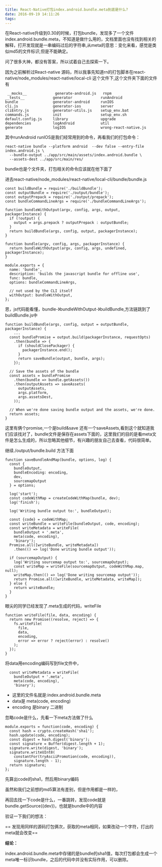 ```yaml
---
title: React-Native打包index.android.bundle.meta到底是什么?
date: 2016-09-19 14:11:26
tags:
---
```

在React-native升级到0.30的时候，打包bundle，发现多了一个文件index.android.bundle.meta，不知道是做什么用的，文档里面也没有找到相关的解释，打开发现就是一串编码过后的字符串,从meta的意思：变化来看，感觉是类似md5的文件标识,但是不能确定。

问了很多大神，都没有答案，所以试着自己去探索一下。

因为之前解析过React-native 源码，所以我事先知道rn的打包脚本在react-native/node_modules/react-native/local-cli 这个文件下,这个文件夹下面的文件有

     __mocks__             generate-android.js   rnpm
    __tests__             generator             runAndroid
    bundle                generator-android     runIOS
    cli.js                generator-ios         server
    cliEntry.js           generator-utils.js    setup_env.bat
    commands.js           init                  setup_env.sh
    default.config.js     library               upgrade
    dependencies          logAndroid            util
    generate              logIOS                wrong-react-native.js

其中runAndroid runIOS是我们经常用到的命令，再看我们的打包命令：

    react-native bundle --platform android  --dev false --entry-file index.android.js \
      --bundle-output ../app/src/main/assets/index.android.bundle \
      --assets-dest ../app/src/main/res/

bundle也是个文件夹，打包相关的命令应该就在他下面了

进去react-native/node_modules/react-native/local-cli/bundle/bundle.js 

```
const buildBundle = require('./buildBundle');
const outputBundle = require('./output/bundle');
const outputPrepack = require('./output/prepack');
const bundleCommandLineArgs = require('./bundleCommandLineArgs');

function bundleWithOutput(argv, config, args, output, packagerInstance) {
  if (!output) {
    output = args.prepack ? outputPrepack : outputBundle;
  }
  return buildBundle(args, config, output, packagerInstance);
}

function bundle(argv, config, args, packagerInstance) {
  return bundleWithOutput(argv, config, args, undefined, packagerInstance);
}

module.exports = {
  name: 'bundle',
  description: 'builds the javascript bundle for offline use',
  func: bundle,
  options: bundleCommandLineArgs,

  // not used by the CLI itself
  withOutput: bundleWithOutput,
};
```

恩，js代码能看懂，bundle-》bundleWithOutput-》buildBundle,方法链跳到了buildBundle.js中

```
function buildBundle(args, config, output = outputBundle, packagerInstance) {
	...
  const bundlePromise = output.build(packagerInstance, requestOpts)
    .then(bundle => {
      if (shouldClosePackager) {
        packagerInstance.end();
      }
      return saveBundle(output, bundle, args);
    });

  // Save the assets of the bundle
  const assets = bundlePromise
    .then(bundle => bundle.getAssets())
    .then(outputAssets => saveAssets(
      outputAssets,
      args.platform,
      args.assetsDest,
    ));

  // When we're done saving bundle output and the assets, we're done.
  return assets;
}
```

这里有俩个promise,一个是build&save 还有一个saveAssets,看到这个就知道我们应该找对了，bundle文件是保存在assets下面的，这里我们的目的是看meta文件是怎么生成的，所以忽略其他细节，有兴趣的朋友自己去查看，代码很简单。

继续./output/bundle.build 方法下面

```
function saveBundleAndMap(bundle, options, log) {
  const {
    bundleOutput,
    bundleEncoding: encoding,
    dev,
    sourcemapOutput
  } = options;

  log('start');
  const codeWithMap = createCodeWithMap(bundle, dev);
  log('finish');

  log('Writing bundle output to:', bundleOutput);

  const {code} = codeWithMap;
  const writeBundle = writeFile(bundleOutput, code, encoding);
  const writeMetadata = writeFile(
    bundleOutput + '.meta',
    meta(code, encoding),
    'binary');
  Promise.all([writeBundle, writeMetadata])
    .then(() => log('Done writing bundle output'));

  if (sourcemapOutput) {
    log('Writing sourcemap output to:', sourcemapOutput);
    const writeMap = writeFile(sourcemapOutput, codeWithMap.map, null);
    writeMap.then(() => log('Done writing sourcemap output'));
    return Promise.all([writeBundle, writeMetadata, writeMap]);
  } else {
    return writeBundle;
  }
}
```

眼尖的同学已经发现了.meta生成的代码，writeFile

```
function writeFile(file, data, encoding) {
  return new Promise((resolve, reject) => {
    fs.writeFile(
      file,
      data,
      encoding,
      error => error ? reject(error) : resolve()
    );
  });
}
```
将data用encoding编码写到file文件中，

      const writeMetadata = writeFile(
        bundleOutput + '.meta',
        meta(code, encoding),
        'binary');


- 这里的文件名就是:index.android.bundle.meta
- data是 meta(code, encoding)
- encoding 是binary 二进制

忽略code是什么，先看一下meta方法做了什么

```
module.exports = function(code, encoding) {
  const hash = crypto.createHash('sha1');
  hash.update(code, encoding);
  const digest = hash.digest('binary');
  const signature = Buffer(digest.length + 1);
  signature.write(digest, 'binary');
  signature.writeUInt8(
    constantFor(tryAsciiPromotion(code, encoding)),
    signature.length - 1);
  return signature;
};
```
先算出code的sha1，然后用binary编码

虽然和我们之前想的md5算法有差别，但是作用都是一样的，

再回去找一下code是什么，一番跳转，发现code就是bundle.getSource({dev})，也就是bundle中的内容

验证一下我们的想法：

==
发现用同样的源码打包俩次，获取的meta相同，如果改动一个字符，打出的meta就会改变==

**结论：**

index.android.bundle.meta中存储的是bundle的sha1值，每次打包都会生成一个meta唯一标识bundle，之后的代码中并没有实际作用，可以删除。




